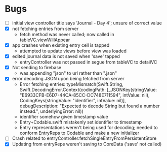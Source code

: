 #  Bugs

- [ ] initial view controller title says 'Journal - Day 4'; unsure of correct value
- [x] not fetching entries from server
    - fetch method was never called; now called in tableVC.viewWillAppear
- [x] app crashes when existing entry cell is tapped
    - attempted to update views before view was loaded
- [x] edited journal data is not saved when 'save' tapped
    - entryController was not passed in segue from tableVC to detailVC
- [x] Not sending to firebase
    - was appending "json" to url rather than ".json"
- [x] error decoding JSON upon being fetched from server 
    -  Error fetching entries: typeMismatch(Swift.String, Swift.DecodingError.Context(codingPath: [_JSONKey(stringValue: "E6933CFB-E6D7-44CA-85CC-DC748E711594", intValue: nil), CodingKeys(stringValue: "identifier", intValue: nil)], debugDescription: "Expected to decode String but found a number instead.", underlyingError: nil))
    - identifier somehow given timestamp value
    - Entry+Codable.swift mistakenly set identifier to timestamp
    - Entry representations weren't being used for decoding; needed to conform EntryReps to Codable and make a new initializer
- [ ] Crash related to entryController.fetchSingleEntryFromPersistentStore
- [x] Updating from entryReps weren't saving to CoreData ('save' not called)
